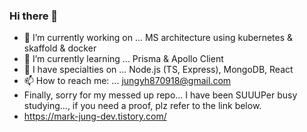 ### Hi there 👋

- 🔭 I’m currently working on ... MS architecture using kubernetes & skaffold & docker
- 🌱 I’m currently learning ... Prisma & Apollo Client
- 👯 I have specialties on ... Node.js (TS, Express), MongoDB, React
- 📫 How to reach me: ... jungyh870918@gmail.com
- Finally, sorry for my messed up repo... I have been SUUUPer busy studying..., if you need a proof, plz refer to the link below.
- https://mark-jung-dev.tistory.com/
